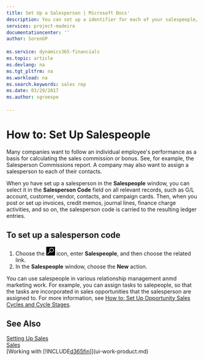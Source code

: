 ```yaml
---
title: Set Up a Salesperson | Microsoft Docs'
description: You can set up a identifier for each of your salespeople, so you can track an individual’s performance or assign a salesperson to a contact.
services: project-madeira
documentationcenter: ''
author: SorenGP

ms.service: dynamics365-financials
ms.topic: article
ms.devlang: na
ms.tgt_pltfrm: na
ms.workload: na
ms.search.keywords: sales rep
ms.date: 03/29/2017
ms.author: sgroespe

---
```

# How to: Set Up Salespeople
Many companies want to follow an individual employee's performance as a basis for calculating the sales commission or bonus. See, for example, the Salesperson Commissions report. A company may also want to assign a salesperson to each of their contacts.

When yo have set up a salesperson in the **Salespeople** window, you can select it in the **Salesperson Code** field on all relevant records, such as G/L account, customer, vendor, contacts, and campaign cards. Then, when you post or set up invoices, credit memos, journal lines, finance charge activities, and so on, the salesperson code is carried to the resulting ledger entries.

## To set up a salesperson code
1. Choose the ![Search for Page or Report](media/ui-search/search_small.png "Search for Page or Report icon") icon, enter **Salespeople**, and then choose the related link.
2. In the **Salespeople** window, choose the **New** action.

You can use salespeople in various relationship management anmd marketing work. For example, you can assign tasks to salepeople, so that the tasks are incorporated in sales opportunities that the salesperson are assigned to. For more information, see [How to: Set Up Opportunity Sales Cycles and Cycle Stages](marketing-how-setup-opportunity-sales-cycles-stages.md). 

## See Also
[Setting Up Sales](sales-setup-sales.md)  
[Sales](sales-manage-sales.md)  
[Working with [!INCLUDE[d365fin](includes/d365fin_md.md)]](ui-work-product.md)
